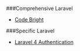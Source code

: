
###Comprehensive Laravel

* [Code Bright](http://daylerees.com/codebright/codebright)




###Specific Laravel

* [Laravel 4 Authentication](https://www.youtube.com/watch?v=-QjzzLVsUJY&list=PLfdtiltiRHWGf_XXdKn60f8h9jjn_9QDp&index=1)

